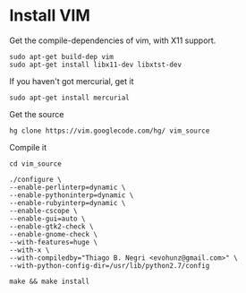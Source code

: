 # Install VIM

Get the compile-dependencies of vim, with X11 support.

    sudo apt-get build-dep vim
    sudo apt-get install libx11-dev libxtst-dev

If you haven't got mercurial, get it

    sudo apt-get install mercurial

Get the source

    hg clone https://vim.googlecode.com/hg/ vim_source

Compile it

    cd vim_source

    ./configure \
	--enable-perlinterp=dynamic \
	--enable-pythoninterp=dynamic \
	--enable-rubyinterp=dynamic \
	--enable-cscope \
	--enable-gui=auto \
	--enable-gtk2-check \
	--enable-gnome-check \
	--with-features=huge \
	--with-x \
	--with-compiledby="Thiago B. Negri <evohunz@gmail.com>" \
	--with-python-config-dir=/usr/lib/python2.7/config

    make && make install
